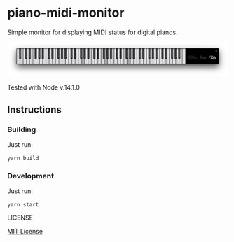 # piano-midi-monitor

Simple monitor for displaying MIDI status for digital pianos.

![Screenshot](./docs/screenshot.png)

Tested with Node v.14.1.0

## Instructions

### Building

Just run:

```shell script
yarn build
```

### Development

Just run:

```
yarn start
```

LICENSE

[MIT License](./LICENSE)
